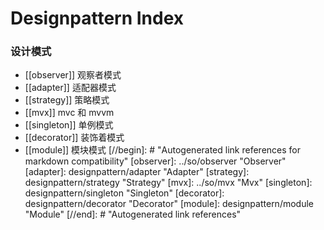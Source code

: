 # Designpattern Index

### 设计模式

- [[observer]] 观察者模式
- [[adapter]] 适配器模式
- [[strategy]] 策略模式
- [[mvx]] mvc 和 mvvm
- [[singleton]] 单例模式
- [[decorator]] 装饰着模式
- [[module]] 模块模式
[//begin]: # "Autogenerated link references for markdown compatibility"
[observer]: ../so/observer "Observer"
[adapter]: designpattern/adapter "Adapter"
[strategy]: designpattern/strategy "Strategy"
[mvx]: ../so/mvx "Mvx"
[singleton]: designpattern/singleton "Singleton"
[decorator]: designpattern/decorator "Decorator"
[module]: designpattern/module "Module"
[//end]: # "Autogenerated link references"